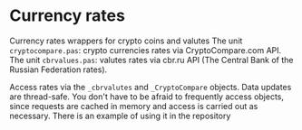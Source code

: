 # Currency rates
 Currency rates wrappers for crypto coins and valutes
 The unit `cryptocompare.pas`: crypto currencies rates via CryptoCompare.com API.
 The unit `cbrvalues.pas`: valutes rates via cbr.ru API (The Central Bank of the Russian Federation rates).
 
 Access rates via the `_cbrvalutes` and `_CryptoCompare` objects. Data updates are thread-safe. You don't have to be afraid to frequently access objects, since requests are cached in memory and access is carried out as necessary. There is an example of using it in the repository